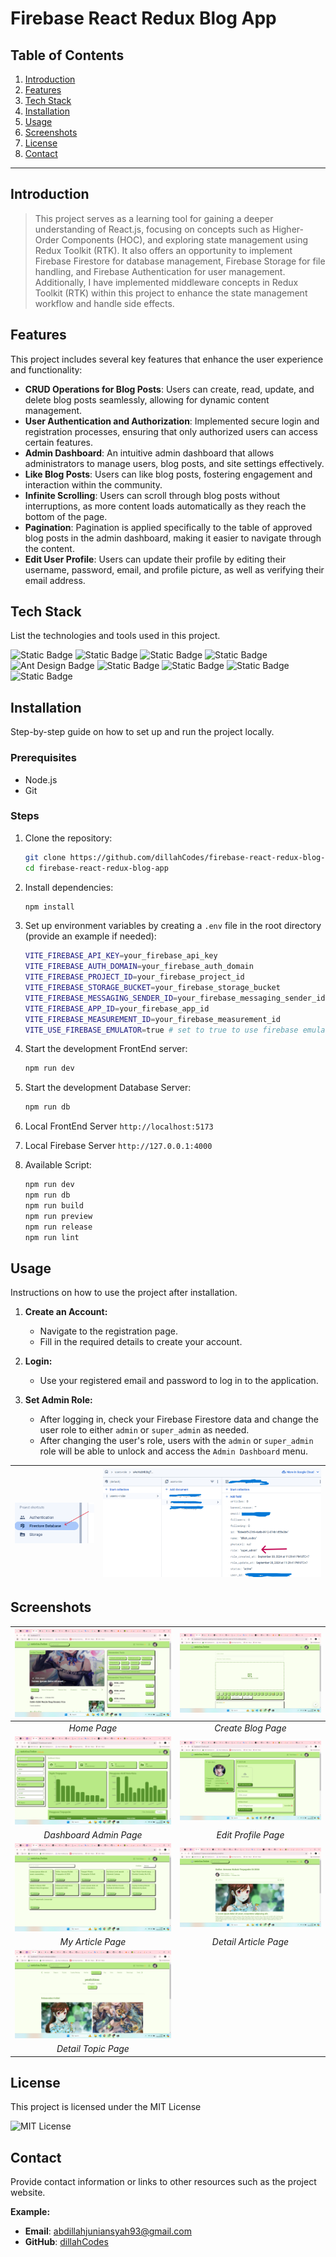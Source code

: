 # **Firebase React Redux Blog App**

## **Table of Contents**
1. [Introduction](#introduction)
2. [Features](#features)
3. [Tech Stack](#tech-stack)
4. [Installation](#installation)
5. [Usage](#usage)
6. [Screenshots](#screenshots)
7. [License](#license)
8. [Contact](#contact)

---

## **Introduction**
> This project serves as a learning tool for gaining a deeper understanding of React.js, focusing on concepts such as Higher-Order Components (HOC), and exploring state management using Redux Toolkit (RTK). It also offers an opportunity to implement Firebase Firestore for database management, Firebase Storage for file handling, and Firebase Authentication for user management.
Additionally, I have implemented middleware concepts in Redux Toolkit (RTK) within this project to enhance the state management workflow and handle side effects.


## **Features**
This project includes several key features that enhance the user experience and functionality:

- **CRUD Operations for Blog Posts**: Users can create, read, update, and delete blog posts seamlessly, allowing for dynamic content management.
- **User Authentication and Authorization**: Implemented secure login and registration processes, ensuring that only authorized users can access certain features.
- **Admin Dashboard**: An intuitive admin dashboard that allows administrators to manage users, blog posts, and site settings effectively.
- **Like Blog Posts**: Users can like blog posts, fostering engagement and interaction within the community.
- **Infinite Scrolling**: Users can scroll through blog posts without interruptions, as more content loads automatically as they reach the bottom of the page.
- **Pagination**: Pagination is applied specifically to the table of approved blog posts in the admin dashboard, making it easier to navigate through the content.
- **Edit User Profile**: Users can update their profile by editing their username, password, email, and profile picture, as well as verifying their email address.


## **Tech Stack**
List the technologies and tools used in this project.  

![Static Badge](https://img.shields.io/badge/React-61DAFB?style=for-the-badge&logo=react&logoColor=61DAFB&labelColor=black) ![Static Badge](https://img.shields.io/badge/Node.js-8CC84B?style=for-the-badge&logo=nodedotjs&logoColor=8CC84B&labelColor=black) ![Static Badge](https://img.shields.io/badge/Redux%20Toolkit-764ABC?style=for-the-badge&logo=redux&logoColor=764ABC&labelColor=black)
 ![Static Badge](https://img.shields.io/badge/Firebase-DD2C00?style=for-the-badge&logo=firebase&logoColor=%23DD2C00&labelColor=black) ![Ant Design Badge](https://img.shields.io/badge/Ant%20Design-0170FE?style=for-the-badge&logo=antdesign&logoColor=white) ![Static Badge](https://img.shields.io/badge/React%20Router-CA4245?style=for-the-badge&logo=reactrouter&logoColor=CA4245&labelColor=black) ![Static Badge](https://img.shields.io/badge/tailwind%20css-%2306B6D4?style=for-the-badge&logo=tailwindcss&logoColor=%2306B6D4&labelColor=black) ![Static Badge](https://img.shields.io/badge/vite-%23F16728?style=for-the-badge&logo=vite&logoColor=%23F16728&labelColor=black) ![Static Badge](https://img.shields.io/badge/javascript-%23F7DF1E?style=for-the-badge&logo=javascript&logoColor=%23F7DF1E&labelColor=black)

## **Installation**
Step-by-step guide on how to set up and run the project locally.

### Prerequisites
- Node.js
- Git

### Steps

1. Clone the repository:
    ```bash
    git clone https://github.com/dillahCodes/firebase-react-redux-blog-app.git
    cd firebase-react-redux-blog-app
    ```

2. Install dependencies:
    ```bash
    npm install
    ```

3. Set up environment variables by creating a `.env` file in the root directory (provide an example if needed):
    ```bash
    VITE_FIREBASE_API_KEY=your_firebase_api_key
    VITE_FIREBASE_AUTH_DOMAIN=your_firebase_auth_domain
    VITE_FIREBASE_PROJECT_ID=your_firebase_project_id
    VITE_FIREBASE_STORAGE_BUCKET=your_firebase_storage_bucket
    VITE_FIREBASE_MESSAGING_SENDER_ID=your_firebase_messaging_sender_id
    VITE_FIREBASE_APP_ID=your_firebase_app_id
    VITE_FIREBASE_MEASUREMENT_ID=your_firebase_measurement_id
    VITE_USE_FIREBASE_EMULATOR=true # set to true to use firebase emulators or false to use in production
    ```

4. Start the development FrontEnd server:
    ```bash
    npm run dev
    ```
4. Start the development Database Server:
    ```bash
    npm run db
    ```

5. Local FrontEnd Server `http://localhost:5173`
6. Local Firebase Server `http://127.0.0.1:4000`
7. Available Script:
    ```bash
    npm run dev
    npm run db
    npm run build
    npm run preview
    npm run release
    npm run lint
    ```


## **Usage**
Instructions on how to use the project after installation.

1. **Create an Account:**
   - Navigate to the registration page.
   - Fill in the required details to create your account.

2. **Login:**
   - Use your registered email and password to log in to the application.

3. **Set Admin Role:**
   - After logging in, check your Firebase Firestore data and change the user role to either `admin` or `super_admin` as needed.
   - After changing the user's role, users with the `admin` or `super_admin` role will be able to unlock and access the `Admin Dashboard` menu.

| ![Task Manager](https://raw.githubusercontent.com/dillahCodes/github-projects-images/main/firebase-react-redux-blog-app/Screenshot%202024-10-08%20233759.png) | ![Edit User Role](https://raw.githubusercontent.com/dillahCodes/github-projects-images/main/firebase-react-redux-blog-app/Screenshot%202024-10-08%20232152.png) |
|:--:|:--:|





## **Screenshots**
| ![Home Page](https://raw.githubusercontent.com/dillahCodes/github-projects-images/main/firebase-react-redux-blog-app/home-page.png) | ![Create Blog Page](https://raw.githubusercontent.com/dillahCodes/github-projects-images/main/firebase-react-redux-blog-app/create-blog-page.png) |
|:--:|:--:|
| *Home Page* | *Create Blog Page* |
| ![Dashboard Admin Page](https://raw.githubusercontent.com/dillahCodes/github-projects-images/main/firebase-react-redux-blog-app/dashboard-admin-page.png) | ![Edit Profile Page](https://raw.githubusercontent.com/dillahCodes/github-projects-images/main/firebase-react-redux-blog-app/edit-profile-page.png) |
| *Dashboard Admin Page* | *Edit Profile Page* |
| ![My Article Page](https://raw.githubusercontent.com/dillahCodes/github-projects-images/main/firebase-react-redux-blog-app/my-article-page.png) | ![Detail Article Page](https://raw.githubusercontent.com/dillahCodes/github-projects-images/main/firebase-react-redux-blog-app/detail-article-page.png) |
| *My Article Page* | *Detail Article Page* |
| ![Detail Topic Page](https://raw.githubusercontent.com/dillahCodes/github-projects-images/main/firebase-react-redux-blog-app/detail-topic-page.png) | |
| *Detail Topic Page* | |




## **License**
This project is licensed under the MIT License

![MIT License](https://img.shields.io/badge/License-MIT-green?style=for-the-badge)


## **Contact**
Provide contact information or links to other resources such as the project website.

**Example:**
- **Email**: abdillahjuniansyah93@gmail.com
- **GitHub**: [dillahCodes](https://github.com/dillahCodes)

